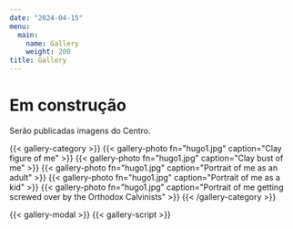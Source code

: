 ```yaml
---
date: "2024-04-15"
menu:
  main:
    name: Gallery
    weight: 200
title: Gallery
---
```


# Em construção

Serão publicadas imagens do Centro.

{{< gallery-category >}}
    {{< gallery-photo fn="hugo1.jpg" caption="Clay figure of me" >}}
    {{< gallery-photo fn="hugo1.jpg" caption="Clay bust of me" >}}
    {{< gallery-photo fn="hugo1.jpg" caption="Portrait of me as an adult" >}}
    {{< gallery-photo fn="hugo1.jpg" caption="Portrait of me as a kid" >}}
    {{< gallery-photo fn="hugo1.jpg" caption="Portrait of me getting screwed over by the Orthodox Calvinists" >}}
{{< /gallery-category >}}

{{< gallery-modal >}}
{{< gallery-script >}}
